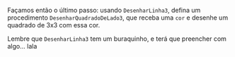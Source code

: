 Façamos então o último passo: usando `DesenharLinha3`, defina um procedimento `DesenharQuadradoDeLado3`, que receba uma `cor` e desenhe um quadrado de 3x3 com essa cor.

Lembre que `DesenharLinha3` tem um buraquinho, e terá que preencher com algo...
lala